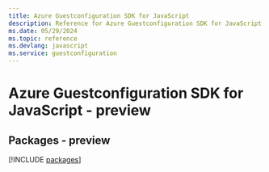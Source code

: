 ```yaml
---
title: Azure Guestconfiguration SDK for JavaScript
description: Reference for Azure Guestconfiguration SDK for JavaScript
ms.date: 05/29/2024
ms.topic: reference
ms.devlang: javascript
ms.service: guestconfiguration
---
```

# Azure Guestconfiguration SDK for JavaScript - preview
## Packages - preview
[!INCLUDE [packages](guestconfiguration-index.md)]